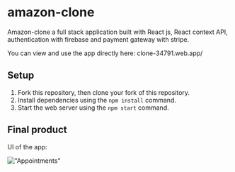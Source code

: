 # amazon-clone

Amazon-clone a full stack application built with React js, React context API, authentication with firebase and payment gateway with stripe.

You can view and use the app directly here: clone-34791.web.app/

## Setup

1. Fork this repository, then clone your fork of this repository.
2. Install dependencies using the `npm install` command.
3. Start the web server using the `npm start` command. 

## Final product

UI of the app: 

!["Appointments"]()

